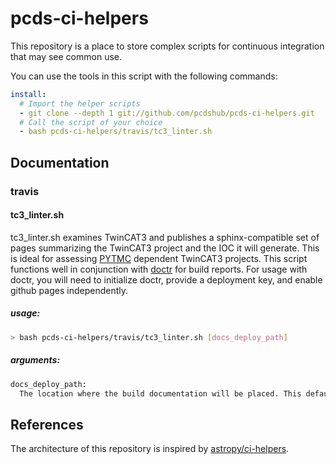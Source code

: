 pcds-ci-helpers
===============
This repository is a place to store complex scripts for continuous integration that may see common use.

You can use the tools in this script with the following commands:

```yaml
install:
  # Import the helper scripts
  - git clone --depth 1 git://github.com/pcdshub/pcds-ci-helpers.git
  # Call the script of your choice
  - bash pcds-ci-helpers/travis/tc3_linter.sh
```

Documentation
-------------
### travis

#### tc3_linter.sh
tc3_linter.sh examines TwinCAT3 and publishes a sphinx-compatible set of pages summarizing the TwinCAT3 project and the IOC it will generate. This is ideal for assessing [PYTMC](https://github.com/slaclab/pytmc) dependent TwinCAT3 projects. This script functions well in conjunction with [doctr](https://pypi.org/project/doctr/) for build reports. For usage with doctr, you will need to initialize doctr, provide a deployment key, and enable github pages independently.

##### usage:
```sh
> bash pcds-ci-helpers/travis/tc3_linter.sh [docs_deploy_path]
```
##### arguments:
```bash
docs_deploy_path:
  The location where the build documentation will be placed. This defaults to 'docs/source'
```

References
----------
The architecture of this repository is inspired by [astropy/ci-helpers](https://github.com/astropy/ci-helpers).
